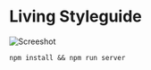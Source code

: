 # Living Styleguide

![Screeshot](http://i.imgur.com/e93fGjo.png)

```
npm install && npm run server
```
